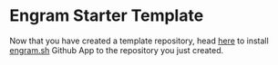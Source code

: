 # Engram Starter Template

Now that you have created a template repository, head [here](https://github.com/apps/engram-sh) to install [engram.sh](https://engram.sh) Github App to the repository you just created.
